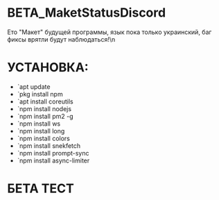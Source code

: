 # BETA_MaketStatusDiscord
Ето "Макет" будущей программы, язык пока только украинский, баг фиксы врятли будут наблюдаться!\n

# УСТАНОВКА:

- `apt update
- `pkg install npm
- `apt install coreutils
- `npm install nodejs
- `npm install pm2 -g
- `npm install ws
- `npm install long
- `npm install colors
- `npm install snekfetch
- `npm install prompt-sync
- `npm install async-limiter

# БЕТА ТЕСТ
